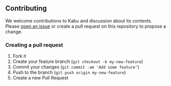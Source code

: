 ## Contributing

We welcome contributions to Kabu and discussion about its contents. Please [open an issue](https://cagit.careerbuilder.com/CorpAppsCB/api-style-guide/issues/new) or create a pull request on this repository to propose a change.

### Creating a pull request

1. Fork it
2. Create your feature branch (`git checkout -b my-new-feature`)
5. Commit your changes (`git commit -am 'Add some feature'`)
6. Push to the branch (`git push origin my-new-feature`)
7. Create a new Pull Request
